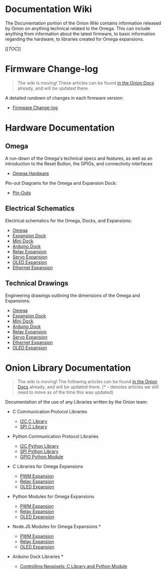 # Documentation Wiki

The Documentation portion of the Onion Wiki contains information released by Onion on anything technical related to the Omega. This can include anything from information about the latest firmware, to basic information regarding the hardware, to libraries created for Omega expansions.

[[_TOC_]]



[//]: # (Firmware Change-log)

# Firmware Change-log

>The wiki is moving! These articles can be found [in the Onion Docs](https://docs.onion.io/omega2-docs/omega-firmware-changelog.html) already, and will be updated there.

A detailed rundown of changes in each firmware version:
* [Firmware Change-log](./Firmware-Changelog)



[//]: # (Hardware Documentation)

# Hardware Documentation

## Omega

A run-down of the Omega's technical specs and features, as well as an introduction to the Reset Button, the GPIOs, and connectivity interfaces
* [Omega Hardware](./Hardware/Omega-Hardware)


Pin-out Diagrams for the Omega and Expansion Dock:
* [Pin-Outs](./Hardware/Pinout-Diagram)

## Electrical Schematics

Electrical schematics for the Omega, Docks, and Expansions:

* [Omega](https://github.com/OnionIoT/Onion-Hardware/blob/master/Schematics/Omega.pdf)
* [Expansion Dock](https://github.com/OnionIoT/Onion-Hardware/blob/master/Schematics/Omega-Expansion-Dock.pdf)
* [Mini Dock](https://github.com/OnionIoT/Onion-Hardware/blob/master/Schematics/Omega-Mini-Dock.pdf)
* [Arduino Dock](https://github.com/OnionIoT/Onion-Hardware/blob/master/Schematics/Omega-Arduino-Dock.pdf)
* [Relay Expansion](https://github.com/OnionIoT/Onion-Hardware/blob/master/Schematics/Omega-Relay-Expansion.pdf)
* [Servo Expansion](https://github.com/OnionIoT/Onion-Hardware/blob/master/Schematics/Omega-Servo-Expansion.pdf)
* [OLED Expansion](https://github.com/OnionIoT/Onion-Hardware/blob/master/Schematics/Omega-OLED-Expansion.pdf)
* [Ethernet Expansion](https://github.com/OnionIoT/Onion-Hardware/blob/master/Schematics/Omega-Ethernet-Expansion.pdf)

## Technical Drawings

Engineering drawings outlining the dimensions of the Omega and Expansions:
* [Omega](./Hardware/Technical-Drawings/OMEGA_DRAWING.pdf)
* [Expansion Dock](./Hardware/Technical-Drawings/EXPANSION_DOCK_DRAWING.pdf)
* [Mini Dock](./Hardware/Technical-Drawings/MINI_DOCK_DRAWING.pdf)
* [Arduino Dock](./Hardware/Technical-Drawings/ARDUINO_DOCK_DRAWING.PDF)
* [Relay Expansion](./Hardware/Technical-Drawings/RELAY_EXPANSION_DRAWING.PDF)
* [Servo Expansion](./Hardware/Technical-Drawings/SERVO_EXPANSION_DRAWING.PDF)
* [Ethernet Expansion](./Hardware/Technical-Drawings/ETHERNET_EXPANSION_DRAWING.PDF)
* [OLED Expansion](./Hardware/Technical-Drawings/OLED_EXPANSION_DRAWING.PDF)



[//]: # (Onion Library Documentation)

# Onion Library Documentation

>The wiki is moving! The following articles can be found [in the Onion Docs](https://docs.onion.io/omega2-docs/software-reference.html) already, and will be updated there. (\* - denotes articles we still need to move as of the time this was updated)

Documentation of the use of any Libraries written by the Onion team:

* C Communication Protocol Libraries
  * [I2C C Library](./Libraries/I2C-C-Library)
  * [SPI C Library](./Libraries/SPI-C-Library)
* Python Communication Protocol Libraries
  * [I2C Python Library](./Libraries/I2C-Python-Module)
  * [SPI Python Library](./Libraries/SPI-Python-Module)
  * [GPIO Python Module](./Libraries/GPIO-Python-Module)
* C Libraries for Omega Expansions
  * [PWM Expansion](./Libraries/PWM-Expansion-C-Library)
  * [Relay Expansion](./Libraries/Relay-Expansion-C-Library)
  * [OLED Expansion](./Libraries/OLED-Expansion-C-Library)
* Python Modules for Omega Expansions
  * [PWM Expansion](./Libraries/PWM-Expansion-Python-Module)
  * [Relay Expansion](./Libraries/Relay-Expansion-Python-Module)
  * [OLED Expansion](./Libraries/OLED-Expansion-Python-Module)
* Node.JS Modules for Omega Expansions \*
  * [PWM Expansion](./Libraries/PWM-Expansion-Node-Module)
  * [Relay Expansion](./Libraries/Relay-Expansion-Node-Module)
  * [OLED Expansion](./Libraries/OLED-Expansion-Node-Module)

* Arduino Dock Libraries \*
  * [Controlling Neopixels: C Library and Python Module](./Libraries/Arduino-Dock-Neopixel-Library)
